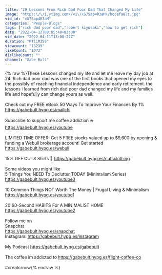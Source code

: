 ```yaml
---
title: "20 Lessons From Rich Dad Poor Dad That Changed My Life"
image: "https:\/\/i.ytimg.com\/vi\/xG75ap4R3aM\/hqdefault.jpg"
vid_id: "xG75ap4R3aM"
categories: "People-Blogs"
tags: ["rich dad poor dad","robert kiyosaki","how to get rich"]
date: "2022-04-12T08:05:48+03:00"
vid_date: "2022-04-11T13:00:27Z"
duration: "PT11M35S"
viewcount: "13239"
likeCount: "1072"
dislikeCount: ""
channel: "Gabe Bult"
---
```

{% raw %}These Lessons changed my life and let me leave my day job at 24.  Rich dad poor dad was one of the first books that opened my eyes to the possibly of reaching financial independence and early retirement. the lessons i learned from rich dad poor dad changed my life and my families life and hopefully can change yours as well.<br /><br />Check out my FREE eBook 50 Ways To Improve Your Finances By 1% <a rel="nofollow" target="blank" href="https://gabebult.hypg.es/mailchi">https://gabebult.hypg.es/mailchi</a><br /><br />Subscribe to support me coffee addiction ☕️<br /><a rel="nofollow" target="blank" href="https://gabebult.hypg.es/youtube">https://gabebult.hypg.es/youtube</a><br /><br />LIMITED TIME OFFER: Get 5 FREE stocks valued up to $9,600 by opening &amp; funding a Webull brokerage account! Get started <br />  <a rel="nofollow" target="blank" href="https://gabebult.hypg.es/webull">https://gabebult.hypg.es/webull</a><br /><br />15% OFF CUTS Shirts 👕 <a rel="nofollow" target="blank" href="https://gabebult.hypg.es/cutsclothing">https://gabebult.hypg.es/cutsclothing</a><br /><br />Some videos you might like <br />5 Things You NEED To Declutter TODAY (Minimalism Series)<br /><a rel="nofollow" target="blank" href="https://gabebult.hypg.es/youtube3">https://gabebult.hypg.es/youtube3</a><br /><br />10 Common Things NOT Worth The Money | Frugal Living &amp; Minimalism<br /><a rel="nofollow" target="blank" href="https://gabebult.hypg.es/youtube1">https://gabebult.hypg.es/youtube1</a><br /><br />20 60-Second HABITS For A MINIMALIST HOME<br /><a rel="nofollow" target="blank" href="https://gabebult.hypg.es/youtube2">https://gabebult.hypg.es/youtube2</a><br /><br />Follow me on<br />Snapchat<br /><a rel="nofollow" target="blank" href="https://gabebult.hypg.es/snapchat">https://gabebult.hypg.es/snapchat</a><br />Instagram: <a rel="nofollow" target="blank" href="https://gabebult.hypg.es/instagram">https://gabebult.hypg.es/instagram</a><br /><br />My Podcast <a rel="nofollow" target="blank" href="https://gabebult.hypg.es/gabebult">https://gabebult.hypg.es/gabebult</a><br /><br />The coffee im addicted to  <a rel="nofollow" target="blank" href="https://gabebult.hypg.es/flight-coffee-co">https://gabebult.hypg.es/flight-coffee-co</a><br /><br />#creatornow{% endraw %}
